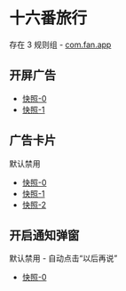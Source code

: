 # 十六番旅行

存在 3 规则组 - [com.fan.app](/src/apps/com.fan.app.ts)

## 开屏广告

- [快照-0](https://i.gkd.li/import/13258011)
- [快照-1](https://i.gkd.li/import/13258016)

## 广告卡片

默认禁用

- [快照-0](https://i.gkd.li/import/13258021)
- [快照-1](https://i.gkd.li/import/13258015)
- [快照-2](https://i.gkd.li/import/13258018)

## 开启通知弹窗

默认禁用 - 自动点击“以后再说”

- [快照-0](https://i.gkd.li/import/13601734)
